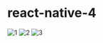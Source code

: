 # react-native-4

![1](https://user-images.githubusercontent.com/53627195/155530033-8cab8232-0164-49d2-9a4f-b65bd84711a6.PNG) ![2](https://user-images.githubusercontent.com/53627195/155530368-0653fb45-378d-4ad0-9894-6435a3f5822a.PNG) ![3](https://user-images.githubusercontent.com/53627195/155615698-650d9786-d37c-4e4d-b327-708788785e01.PNG)
